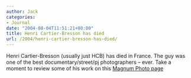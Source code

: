 ```yaml
---
author: Jack
categories:
- Journal
date: "2004-08-04T11:51:21+00:00"
title: Henri Cartier-Bresson has died
url: /2004/henri-cartier-bresson-has-died/
---
```


Henri Cartier-Bresson (usually just HCB) has died in France. The guy was one of the best documentary/street/pj photographers &#8211; ever. Take a moment to review some of his work on this [Magnum Photo page][1]

 [1]: http://www.magnumphotos.com/c/htm/TreePf_MAG.aspx?Stat=Photographers_Portfolio&E=29YL53IQ1W7